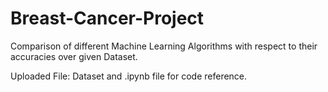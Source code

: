 # Breast-Cancer-Project
Comparison of different Machine Learning Algorithms with respect to their accuracies over given Dataset.

Uploaded File: Dataset and .ipynb file for code reference.

